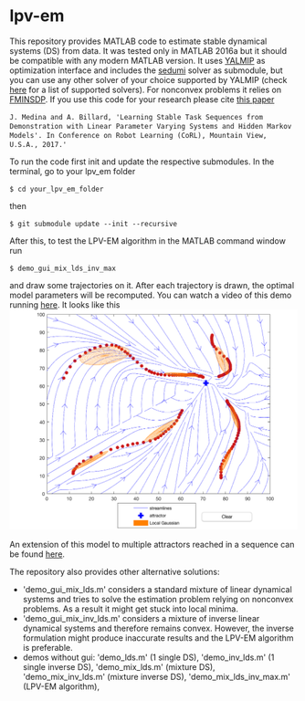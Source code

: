 # lpv-em
This repository provides MATLAB code to estimate stable dynamical systems (DS) from data. It was tested only in MATLAB 2016a but it should be compatible with any modern MATLAB version.
It uses <a href="https://yalmip.github.io/">YALMIP</a> as optimization interface and includes the <a href="https://github.com/sqlp/sedumi">sedumi</a> solver as submodule, but you can use any other solver of your choice supported by YALMIP (check <a href="https://yalmip.github.io/allsolvers/">here</a> for a list of supported solvers). 
For nonconvex problems it relies on <a href="https://de.mathworks.com/matlabcentral/fileexchange/43643-fminsdp">FMINSDP</a>.
If you use this code for your research please cite [this paper](http://proceedings.mlr.press/v78/medina17a/medina17a.pdf)
```
J. Medina and A. Billard, 'Learning Stable Task Sequences from Demonstration with Linear Parameter Varying Systems and Hidden Markov Models'. In Conference on Robot Learning (CoRL), Mountain View, U.S.A., 2017.' 
```
To run the code first init and update the respective submodules. In the terminal, go to your lpv_em folder
```
$ cd your_lpv_em_folder
```
then
```
$ git submodule update --init --recursive
```
After this, to test the LPV-EM algorithm in the MATLAB command window run
```
$ demo_gui_mix_lds_inv_max
```
and draw some trajectories on it. After each trajectory is drawn, the optimal model parameters will be recomputed. You can watch a video of this demo running <a href="https://www.youtube.com/watch?v=ojAhun_1_uQ">here</a>. It looks like this
<a href="https://www.youtube.com/watch?v=92Xg3rFH8ag&t=22s">![Exemplary LPV-EM output](plot/lpv_em.png)</a>

An extension of this model to multiple attractors reached in a sequence can be found <a href="https://www.youtube.com/watch?v=92Xg3rFH8ag&t=22s">here</a>.

The repository also provides other alternative solutions:
- 'demo_gui_mix_lds.m' considers a standard mixture of linear dynamical systems and tries to solve the estimation problem relying on nonconvex problems. As a result it might get stuck into local minima. 
- 'demo_gui_mix_inv_lds.m' considers a mixture of inverse linear dynamical systems and therefore remains convex. However, the inverse formulation might produce inaccurate results and the LPV-EM algorithm is preferable. 
- demos without gui: 'demo_lds.m' (1 single DS), 'demo_inv_lds.m' (1 single inverse DS), 'demo_mix_lds.m' (mixture DS), 'demo_mix_inv_lds.m' (mixture inverse DS), 'demo_mix_lds_inv_max.m' (LPV-EM algorithm),
